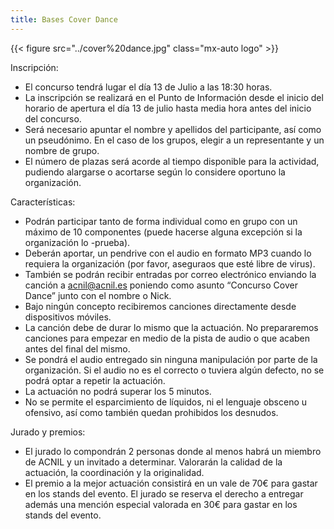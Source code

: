 ```yaml
---
title: Bases Cover Dance
---
```


{{< figure src="../cover%20dance.jpg" class="mx-auto logo"  >}}

Inscripción:

- El concurso tendrá lugar el día 13 de Julio a las 18:30 horas.
- La inscripción se realizará en el Punto de Información desde el inicio del horario de apertura el día 13 de julio hasta media hora antes del inicio del concurso.
- Será necesario apuntar el nombre y apellidos del participante, así como un pseudónimo. En el caso de los grupos, elegir a un representante y un nombre de grupo.
- El número de plazas será acorde al tiempo disponible para la actividad, pudiendo alargarse o acortarse según lo considere oportuno la organización.

Características:

- Podrán participar tanto de forma individual como en grupo con un máximo de 10 componentes (puede hacerse alguna excepción si la organización lo
-prueba).
- Deberán aportar, un pendrive con el audio en formato MP3 cuando lo requiera la organización (por favor, aseguraos que esté libre de virus).
- También se podrán recibir entradas por correo electrónico enviando la canción a acnil@acnil.es poniendo como asunto “Concurso Cover Dance” junto con el nombre o Nick.
- Bajo ningún concepto recibiremos canciones directamente desde dispositivos móviles.
- La canción debe de durar lo mismo que la actuación. No prepararemos canciones para empezar en medio de la pista de audio o que acaben antes del final del mismo.
- Se pondrá el audio entregado sin ninguna manipulación por parte de la organización. Si el audio no es el correcto o tuviera algún defecto, no se podrá optar a repetir la actuación.
- La actuación no podrá superar los 5 minutos.
- No se permite el esparcimiento de líquidos, ni el lenguaje obsceno u ofensivo, así como también quedan prohibidos los desnudos.

Jurado y premios:

- El jurado lo compondrán 2 personas donde al menos habrá un miembro de ACNIL y un invitado a determinar. Valorarán la calidad de la actuación, la coordinación y la originalidad.
- El premio a la mejor actuación consistirá en un vale de 70€ para gastar en los stands del evento. El jurado se reserva el derecho a entregar además una mención especial valorada en 30€ para gastar en los stands del evento.
